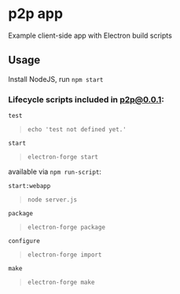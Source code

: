 # p2p app
Example client-side app with Electron build scripts

## Usage 

Install NodeJS, run `npm start` 

### Lifecycle scripts included in p2p@0.0.1:

`test`  
> `echo 'test not defined yet.'`  

`start`
> `electron-forge start`  

available via `npm run-script`:

`start:webapp`
> `node server.js`  

`package`
> `electron-forge package`  

`configure`
> `electron-forge import`

`make`
> `electron-forge make`  